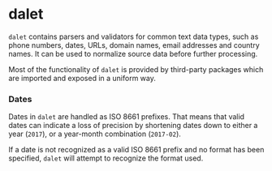 # dalet

``dalet`` contains parsers and validators for common text data types, such as
phone numbers, dates, URLs, domain names, email addresses and country names. It
can be used to normalize source data before further processing.

Most of the functionality of ``dalet`` is provided by third-party packages
which are imported and exposed in a uniform way.


### Dates

Dates in ``dalet`` are handled as ISO 8661 prefixes. That means that valid
dates can indicate a loss of precision by shortening dates down to either a
year (``2017``), or a year-month combination (``2017-02``).

If a date is not recognized as a valid ISO 8661 prefix and no format has been
specified, ``dalet`` will attempt to recognize the format used.
